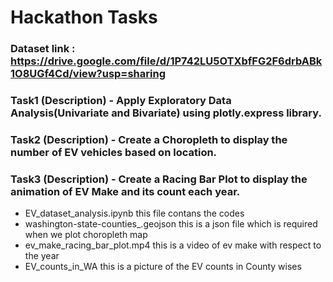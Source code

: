 # Hackathon Tasks

### Dataset link : https://drive.google.com/file/d/1P742LU5OTXbfFG2F6drbABk1O8UGf4Cd/view?usp=sharing

### Task1 (Description) - Apply Exploratory Data Analysis(Univariate and Bivariate) using plotly.express library.

### Task2 (Description) - Create a Choropleth to display the number of EV vehicles based on location.

### Task3 (Description) - Create a Racing Bar Plot to display the animation of EV Make and its count each year.

- EV_dataset_analysis.ipynb this file contans the codes
- washington-state-counties_.geojson this is a json file which is required when we plot choropleth map
- ev_make_racing_bar_plot.mp4 this is a video of ev make with respect to the year
- EV_counts_in_WA this is a picture of the EV counts in County wises
